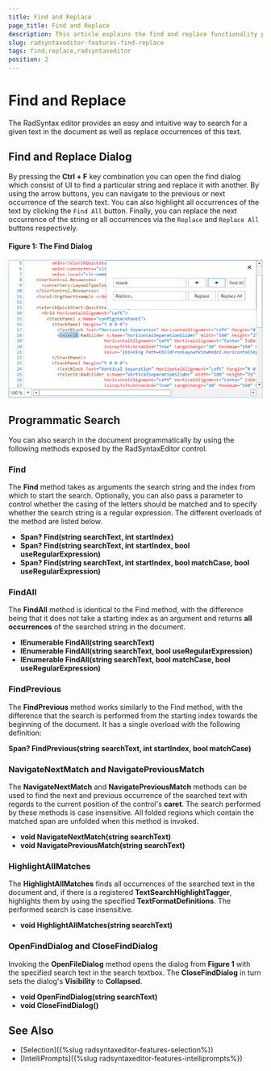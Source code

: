 ```yaml
---
title: Find and Replace
page_title: Find and Replace
description: This article explains the find and replace functionality provided by the RadSyntaxEditor control.
slug: radsyntaxeditor-features-find-replace
tags: find,replace,radsyntaxeditor
position: 2
---
```


# Find and Replace

The RadSyntax editor provides an easy and intuitive way to search for a given text in the document as well as replace occurrences of this text.

## Find and Replace Dialog

By pressing the **Ctrl + F** key combination you can open the find dialog which consist of UI to find a particular string and replace it with another. By using the arrow buttons, you can navigate to the previous or next occurrence of the search text. You can also highlight all occurrences of the text by clicking the `Find All` button. Finally, you can replace the next occurrence of the string or all occurrences via the `Replace` and `Replace All` buttons respectively.

#### Figure 1: The Find Dialog

![The Find Dialog](images/syntaxeditor-find-dialog.png)

## Programmatic Search

You can also search in the document programmatically by using the following methods exposed by the RadSyntaxEditor control.

### Find

The **Find** method takes as arguments the search string and the index from which to start the search. Optionally, you can also pass a parameter to control whether the casing of the letters should be matched and to specify whether the search string is a regular expression. The different overloads of the method are listed below.

* **Span? Find(string searchText, int startIndex)**
* **Span? Find(string searchText, int startIndex, bool useRegularExpression)**
* **Span? Find(string searchText, int startIndex, bool matchCase, bool useRegularExpression)**

### FindAll

The **FindAll** method is identical to the Find method, with the difference being that it does not take a starting index as an argument and returns **all occurrences** of the searched string in the document.

* **IEnumerable<Span> FindAll(string searchText)**
* **IEnumerable<Span> FindAll(string searchText, bool useRegularExpression)**
* **IEnumerable<Span> FindAll(string searchText, bool matchCase, bool useRegularExpression)**

### FindPrevious

The **FindPrevious** method works similarly to the Find method, with the difference that the search is performed from the starting index towards the beginning of the document. It has a single overload with the following definition:

**Span? FindPrevious(string searchText, int startIndex, bool matchCase)**

### NavigateNextMatch and NavigatePreviousMatch

The **NavigateNextMatch** and **NavigatePreviousMatch** methods can be used to find the next and previous occurrence of the searched text with regards to the current position of the control's **caret**. The search performed by these methods is case insensitive. All folded regions which contain the matched span are unfolded when this method is invoked.

* **void NavigateNextMatch(string searchText)**
* **void NavigatePreviousMatch(string searchText)**

### HighlightAllMatches

The **HighlightAllMatches** finds all occurrences of the searched text in the document and, if there is a registered **TextSearchHighlightTagger**, highlights them by using the specified **TextFormatDefinitions**. The performed search is case insensitive.

* **void HighlightAllMatches(string searchText)**

### OpenFindDialog and CloseFindDialog

Invoking the **OpenFileDialog** method opens the dialog from **Figure 1** with the specified search text in the search textbox. The **CloseFindDialog** in turn sets the dialog's **Visibility** to **Collapsed**.

* **void OpenFindDialog(string searchText)**
* **void CloseFindDialog()**

## See Also

* [Selection]({%slug radsyntaxeditor-features-selection%})
* [IntelliPrompts]({%slug radsyntaxeditor-features-intelliprompts%})